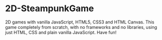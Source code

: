 # 2D-SteampunkGame
2D games with vanilla JavaScript, HTML5, CSS3 and HTML Canvas. This game completely from scratch, with no frameworks and no libraries, using just HTML, CSS and plain vanilla JavaScript. Have fun!
